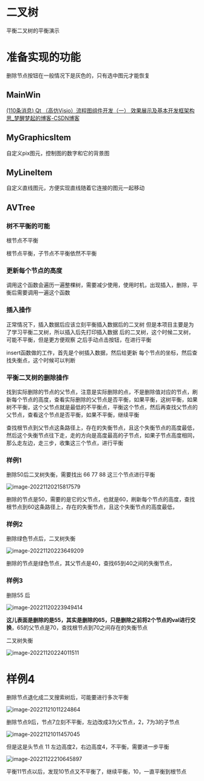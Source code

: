 # 二叉树
平衡二叉树的平衡演示

# 准备实现的功能
删除节点按钮在一般情况下是灰色的，只有选中图元才能恢复

## MainWin
[(110条消息) Qt （高仿Visio）流程图组件开发（一） 效果展示及基本开发框架构思_梦醒梦起的博客-CSDN博客](https://blog.csdn.net/qq_43793182/article/details/127009481?app_version=5.11.0&code=app_1562916241&csdn_share_tail={"type"%3A"blog"%2C"rType"%3A"article"%2C"rId"%3A"127009481"%2C"source"%3A"qq_43793182"}&uLinkId=usr1mkqgl919blen&utm_source=app)
## MyGraphicsItem

自定义pix图元，控制图的数字和它的背景图

## MyLineItem

自定义直线图元，方便实现直线随着它连接的图元一起移动

## AVTree
### 树不平衡的可能

根节点不平衡

根节点平衡，子节点不平衡依然不平衡

### 更新每个节点的高度

调用这个函数会遍历一遍整棵树，需要减少使用，使用时机，出现插入，删除，平衡后需要调用一遍这个函数


### 插入操作
正常情况下，插入数据后应该立刻平衡插入数据后的二叉树
但是本项目主要是为了学习平衡二叉树，所以插入后先打印插入数据
后的二叉树，这个时候二叉树，可能不平衡，但是更方便观察
之后手动点击按钮，在进行平衡  

insert函数做的工作，首先是个树插入数据，然后给更新
每个节点的坐标，然后查找失衡点，这个时候可以判断

### 平衡二叉树的删除操作

找到实际删除的节点的父节点，注意是实际删除的点，不是删除值对应的节点，刷新每个节点的高度，查看实际删除的父节点是否平衡，如果平衡，这树平衡，如果树不平衡，这个父节点就是最低的不平衡点，平衡这个节点，然后再查找父节点的父节点，查看这个节点是否平衡，如果不平衡，继续平衡

查找根节点到父节点这条路径上，存在的失衡节点，且这个失衡节点的高度最低，然后这个失衡节点往下走，走的方向是高度最高的子节点，如果子节点高度相同，那么走左边，走三步，收集这三个节点，进行平衡

### 样例1

删除50后二叉树失衡，需要找出 66 77 88 这三个节点进行平衡

![image-20221120215817579](F:\图片保存处勿动\image-20221120215817579.png)

删除的节点是50，需要的是它的父节点，也就是60，刷新每个节点的高度，查找根节点到60这条路径上，存在的失衡节点，且这个失衡节点的高度最低，

### 样例2

删除绿色节点后，二叉树失衡

![image-20221120223649209](F:\图片保存处勿动\image-20221120223649209.png)

删除的节点是绿色节点，其父节点是40，查找65到40之间的失衡节点，



### 样例3

删除55 后

![image-20221120223949414](F:\图片保存处勿动\image-20221120223949414.png)

**这儿表面是删除的是55，其实是删除的65，只是删除之前将2个节点的val进行交换**，65的父节点是70，查找根节点到70之间存在的失衡节点

二叉树失衡 

![image-20221120224011511](F:\图片保存处勿动\image-20221120224011511.png)

# 样例4

删除节点退化成二叉搜索树后，可能要进行多次平衡

![image-20221121011224864](F:\图片保存处勿动\image-20221121011224864.png)

删除节点9后，节点7立刻不平衡，左边改成3为父节点，2，7为3的子节点

![image-20221121011457045](F:\图片保存处勿动\image-20221121011457045.png)

但是这是头节点 11 左边高度2，右边高度4，不平衡，需要进一步平衡

![image-20221122210645897](F:\图片保存处勿动\image-20221122210645897.png)

平衡11节点以后，发现10节点又不平衡了，继续平衡，10，一直平衡到根节点
